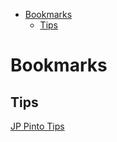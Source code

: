 - [Bookmarks](#bookmarks)
  - [Tips](#tips)

# Bookmarks

## Tips

[JP Pinto Tips](http://www.jppinto.com)
